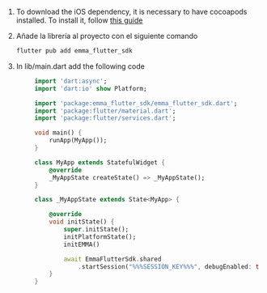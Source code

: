 1. To download the iOS dependency, it is necessary to have cocoapods installed. To install it, follow <a target="_blank" rel="nofollow" href="https://guides.cocoapods.org/using/getting-started.html#toc_3">this guide</a>

2. Añade la librería al proyecto con el siguiente comando

   ```bash
   flutter pub add emma_flutter_sdk
   ```

3. In lib/main.dart add the following code

   ```dart
        import 'dart:async';
        import 'dart:io' show Platform;

        import 'package:emma_flutter_sdk/emma_flutter_sdk.dart';
        import 'package:flutter/material.dart';
        import 'package:flutter/services.dart';

        void main() {
            runApp(MyApp());
        }

        class MyApp extends StatefulWidget {
            @override
            _MyAppState createState() => _MyAppState();
        }

        class _MyAppState extends State<MyApp> {

            @override
            void initState() {
                super.initState();
                initPlatformState();
                initEMMA()

                await EmmaFlutterSdk.shared
                    .startSession("%%%SESSION_KEY%%%", debugEnabled: true);
            }
        }
   ```
